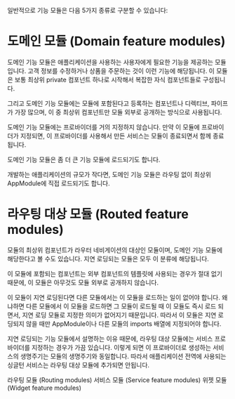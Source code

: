 일반적으로 기능 모듈은 다음 5가지 종류로 구분할 수 있습니다:

# 도메인 모듈 (Domain feature modules)

도메인 기능 모듈은 애플리케이션을 사용하는 사용자에게 필요한 기능을 제공하는 모듈입니다. 고객 정보를 수정하거나 상품을 주문하는 것이 이런 기능에 해당됩니다.
이 모듈은 보통 최상위 private 컴포넌트 하나로 시작해서 복잡한 자식 컴포넌트들로 구성됩니다.

그리고 도메인 기능 모듈에는 모듈에 포함된다고 등록하는 컴포넌트나 디렉티브, 파이프가 가장 많으며, 이 중 최상위 컴포넌트만 모듈 외부로 공개하는 방식으로 사용됩니다.

도메인 기능 모듈에는 프로바이더를 거의 지정하지 않습니다. 만약 이 모듈에 프로바이더가 지정되면, 이 프로바이더를 사용해서 만든 서비스는 모듈이 종료되면서 함께 종료됩니다.

도메인 기능 모듈은 좀 더 큰 기능 모듈에 로드되기도 합니다.

개발하는 애플리케이션의 규모가 작다면, 도메인 기능 모듈은 라우팅 없이 최상위 AppModule에 직접 로드되기도 합니다.

# 라우팅 대상 모듈 (Routed feature modules)
모듈의 최상위 컴포넌트가 라우터 네비게이션의 대상인 모듈이며, 도메인 기능 모듈에 해당한다고 볼 수도 있습니다.
지연 로딩되는 모듈은 모두 이 분류에 해당됩니다.

이 모듈에 포함되는 컴포넌트는 외부 컴포넌트의 템플릿에 사용되는 경우가 절대 없기 때문에, 이 모듈은 아무것도 모듈 외부로 공개하지 않습니다.

이 모듈이 지연 로딩된다면 다른 모듈에서는 이 모듈을 로드하는 일이 없어야 합니다. 왜냐하면 다른 모듈에서 이 모듈을 로드하면 그 모듈이 로드될 때 이 모듈도 즉시 로드 되면서, 지연 로딩 모듈로 지정한 의미가 없어지기 때문입니다. 따라서 이 모듈은 지연 로딩되지 않을 때만 AppModule이나 다른 모듈의 imports 배열에 지정되어야 합니다.

지연 로딩되는 기능 모듈에서 설명하는 이유 때문에, 라우팅 대상 모듈에는 서비스 프로바이더를 지정하는 경우가 가끔 있습니다. 이렇게 되면 이 프로바이더로 생성하는 서비스의 생명주기는 모듈의 생명주기와 동일합니다. 따라서 애플리케이션 전역에 사용되는 싱글턴 서비스는 라우팅 대상 모듈에 추가되면 안됩니다.

라우팅 모듈 (Routing modules)
서비스 모듈 (Service feature modules)
위젯 모듈 (Widget feature modules)
